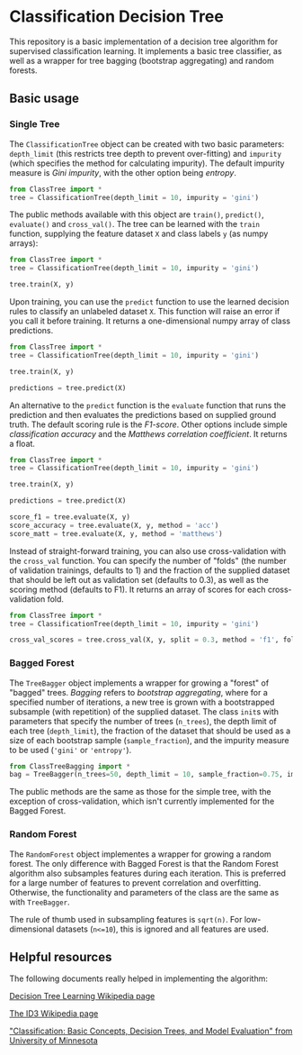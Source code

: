 # Classification Decision Tree

This repository is a basic implementation of a decision tree algorithm for supervised classification learning. It implements a basic tree classifier, as well as a wrapper for tree bagging (bootstrap aggregating) and random forests.

## Basic usage

### Single Tree

The `ClassificationTree` object can be created with two basic parameters: `depth_limit` (this restricts tree depth to prevent over-fitting) and `impurity` (which specifies the method for calculating impurity). The default impurity measure is _Gini impurity_, with the other option being _entropy_.

```python
from ClassTree import *
tree = ClassificationTree(depth_limit = 10, impurity = 'gini')
```

The public methods available with this object are `train()`, `predict()`, `evaluate()` and `cross_val()`. The tree can be learned with the `train` function, supplying the feature dataset `X` and class labels `y` (as numpy arrays):

```python
from ClassTree import *
tree = ClassificationTree(depth_limit = 10, impurity = 'gini')

tree.train(X, y)
```

Upon training, you can use the `predict` function to use the learned decision rules to classify an unlabeled dataset `X`. This function will raise an error if you call it before training. It returns a one-dimensional numpy array of class predictions.

```python
from ClassTree import *
tree = ClassificationTree(depth_limit = 10, impurity = 'gini')

tree.train(X, y)

predictions = tree.predict(X)
```

An alternative to the `predict` function is the `evaluate` function that runs the prediction and then evaluates the predictions based on supplied ground truth. The default scoring rule is the _F1-score_. Other options include simple _classification accuracy_ and the _Matthews correlation coefficient_. It returns a float.

```python
from ClassTree import *
tree = ClassificationTree(depth_limit = 10, impurity = 'gini')

tree.train(X, y)

predictions = tree.predict(X)

score_f1 = tree.evaluate(X, y)
score_accuracy = tree.evaluate(X, y, method = 'acc')
score_matt = tree.evaluate(X, y, method = 'matthews')
```

Instead of straight-forward training, you can also use cross-validation with the `cross_val` function. You can specify the number of "folds" (the number of validation trainings, defaults to 1) and the fraction of the supplied dataset that should be left out as validation set (defaults to 0.3), as well as the scoring method (defaults to F1). It returns an array of scores for each cross-validation fold.

```python
from ClassTree import *
tree = ClassificationTree(depth_limit = 10, impurity = 'gini')

cross_val_scores = tree.cross_val(X, y, split = 0.3, method = 'f1', folds = 5)
```

### Bagged Forest

The `TreeBagger` object implements a wrapper for growing a "forest" of "bagged" trees. _Bagging_ refers to _bootstrap aggregating_, where for a specified number of iterations, a new tree is grown with a bootstrapped subsample (with repetition) of the supplied dataset. The class `init`s with parameters that specify the number of trees (`n_trees`), the depth limit of each tree (`depth_limit`), the fraction of the dataset that should be used as a size of each bootstrap sample (`sample_fraction`), and the impurity measure to be used (`'gini'` or `'entropy'`).

```python
from ClassTreeBagging import *
bag = TreeBagger(n_trees=50, depth_limit = 10, sample_fraction=0.75, impurity = 'gini')
```

The public methods are the same as those for the simple tree, with the exception of cross-validation, which isn't currently implemented for the Bagged Forest. 

### Random Forest

The `RandomForest` object implementes a wrapper for growing a random forest. The only difference with Bagged Forest is that the Random Forest algorithm also subsamples features during each iteration. This is preferred for a large number of features to prevent correlation and overfitting. Otherwise, the functionality and parameters of the class are the same as with `TreeBagger`. 

The rule of thumb used in subsampling features is `sqrt(n)`. For low-dimensional datasets (`n<=10`), this is ignored and all features are used.

## Helpful resources

The following documents really helped in implementing the algorithm:

[Decision Tree Learning Wikipedia page](https://en.wikipedia.org/wiki/Decision_tree_learning)

[The ID3 Wikipedia page](https://en.wikipedia.org/wiki/ID3_algorithm)

["Classification: Basic Concepts, Decision Trees, and Model Evaluation" from University of Minnesota](http://www-users.cs.umn.edu/~kumar/dmbook/ch4.pdf)


